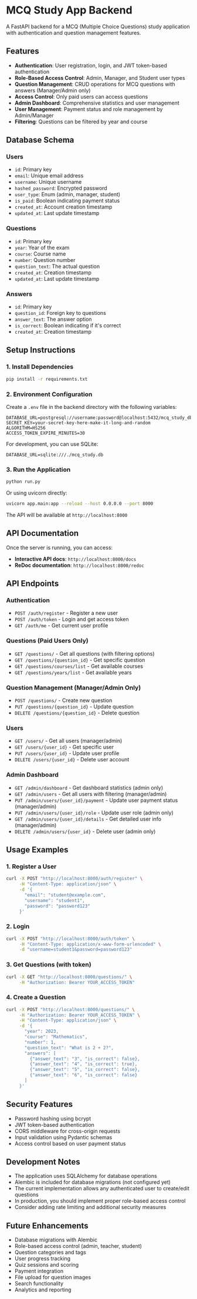 # MCQ Study App Backend

A FastAPI backend for a MCQ (Multiple Choice Questions) study application with authentication and question management features.

## Features

- **Authentication**: User registration, login, and JWT token-based authentication
- **Role-Based Access Control**: Admin, Manager, and Student user types
- **Question Management**: CRUD operations for MCQ questions with answers (Manager/Admin only)
- **Access Control**: Only paid users can access questions
- **Admin Dashboard**: Comprehensive statistics and user management
- **User Management**: Payment status and role management by Admin/Manager
- **Filtering**: Questions can be filtered by year and course

## Database Schema

### Users
- `id`: Primary key
- `email`: Unique email address
- `username`: Unique username
- `hashed_password`: Encrypted password
- `user_type`: Enum (admin, manager, student)
- `is_paid`: Boolean indicating payment status
- `created_at`: Account creation timestamp
- `updated_at`: Last update timestamp

### Questions
- `id`: Primary key
- `year`: Year of the exam
- `course`: Course name
- `number`: Question number
- `question_text`: The actual question
- `created_at`: Creation timestamp
- `updated_at`: Last update timestamp

### Answers
- `id`: Primary key
- `question_id`: Foreign key to questions
- `answer_text`: The answer option
- `is_correct`: Boolean indicating if it's correct
- `created_at`: Creation timestamp

## Setup Instructions

### 1. Install Dependencies

```bash
pip install -r requirements.txt
```

### 2. Environment Configuration

Create a `.env` file in the backend directory with the following variables:

```env
DATABASE_URL=postgresql://username:password@localhost:5432/mcq_study_db
SECRET_KEY=your-secret-key-here-make-it-long-and-random
ALGORITHM=HS256
ACCESS_TOKEN_EXPIRE_MINUTES=30
```

For development, you can use SQLite:
```env
DATABASE_URL=sqlite:///./mcq_study.db
```

### 3. Run the Application

```bash
python run.py
```

Or using uvicorn directly:
```bash
uvicorn app.main:app --reload --host 0.0.0.0 --port 8000
```

The API will be available at `http://localhost:8000`

## API Documentation

Once the server is running, you can access:
- **Interactive API docs**: `http://localhost:8000/docs`
- **ReDoc documentation**: `http://localhost:8000/redoc`

## API Endpoints

### Authentication
- `POST /auth/register` - Register a new user
- `POST /auth/token` - Login and get access token
- `GET /auth/me` - Get current user profile

### Questions (Paid Users Only)
- `GET /questions/` - Get all questions (with filtering options)
- `GET /questions/{question_id}` - Get specific question
- `GET /questions/courses/list` - Get available courses
- `GET /questions/years/list` - Get available years

### Question Management (Manager/Admin Only)
- `POST /questions/` - Create new question
- `PUT /questions/{question_id}` - Update question
- `DELETE /questions/{question_id}` - Delete question

### Users
- `GET /users/` - Get all users (manager/admin)
- `GET /users/{user_id}` - Get specific user
- `PUT /users/{user_id}` - Update user profile
- `DELETE /users/{user_id}` - Delete user account

### Admin Dashboard
- `GET /admin/dashboard` - Get dashboard statistics (admin only)
- `GET /admin/users` - Get all users with filtering (manager/admin)
- `PUT /admin/users/{user_id}/payment` - Update user payment status (manager/admin)
- `PUT /admin/users/{user_id}/role` - Update user role (admin only)
- `GET /admin/users/{user_id}/details` - Get detailed user info (manager/admin)
- `DELETE /admin/users/{user_id}` - Delete user (admin only)

## Usage Examples

### 1. Register a User
```bash
curl -X POST "http://localhost:8000/auth/register" \
     -H "Content-Type: application/json" \
     -d '{
       "email": "student@example.com",
       "username": "student1",
       "password": "password123"
     }'
```

### 2. Login
```bash
curl -X POST "http://localhost:8000/auth/token" \
     -H "Content-Type: application/x-www-form-urlencoded" \
     -d "username=student1&password=password123"
```

### 3. Get Questions (with token)
```bash
curl -X GET "http://localhost:8000/questions/" \
     -H "Authorization: Bearer YOUR_ACCESS_TOKEN"
```

### 4. Create a Question
```bash
curl -X POST "http://localhost:8000/questions/" \
     -H "Authorization: Bearer YOUR_ACCESS_TOKEN" \
     -H "Content-Type: application/json" \
     -d '{
       "year": 2023,
       "course": "Mathematics",
       "number": 1,
       "question_text": "What is 2 + 2?",
       "answers": [
         {"answer_text": "3", "is_correct": false},
         {"answer_text": "4", "is_correct": true},
         {"answer_text": "5", "is_correct": false},
         {"answer_text": "6", "is_correct": false}
       ]
     }'
```

## Security Features

- Password hashing using bcrypt
- JWT token-based authentication
- CORS middleware for cross-origin requests
- Input validation using Pydantic schemas
- Access control based on user payment status

## Development Notes

- The application uses SQLAlchemy for database operations
- Alembic is included for database migrations (not configured yet)
- The current implementation allows any authenticated user to create/edit questions
- In production, you should implement proper role-based access control
- Consider adding rate limiting and additional security measures

## Future Enhancements

- Database migrations with Alembic
- Role-based access control (admin, teacher, student)
- Question categories and tags
- User progress tracking
- Quiz sessions and scoring
- Payment integration
- File upload for question images
- Search functionality
- Analytics and reporting 